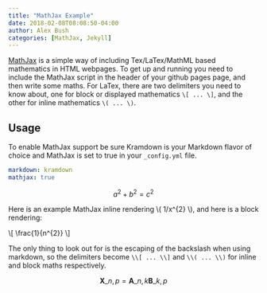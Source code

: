 ```yaml
---
title: "MathJax Example"
date: 2018-02-08T08:08:50-04:00
author: Alex Bush
categories: [MathJax, Jekyll]
---
```


[MathJax](http://www.mathjax.org/) is a simple way of including Tex/LaTex/MathML based mathematics in HTML webpages. To get up and running you need to include the MathJax script in the header of your github pages page, and then write some maths. For LaTex, there are two delimiters you need to know about, one for block or displayed mathematics `\[ ... \]`, and the other for inline mathematics `\( ... \)`.

## Usage

To enable MathJax support be sure Kramdown is your Markdown flavor of choice and MathJax is set to true in your `_config.yml` file.

```yaml
markdown: kramdown
mathjax: true
```

$$a^2 + b^2 = c^2$$

Here is an example MathJax inline rendering \\( 1/x^{2} \\), and here is a block rendering: 

\\[ \frac{1}{n^{2}} \\]

The only thing to look out for is the escaping of the backslash when using markdown, so the delimiters become `\\[ ... \\]` and `\\( ... \\)` for inline and block maths respectively.

$$ \mathbf{X}\_{n,p} = \mathbf{A}\_{n,k} \mathbf{B}\_{k,p} $$

